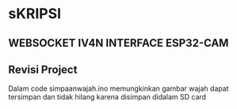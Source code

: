# sKRIPSI
## WEBSOCKET IV4N INTERFACE ESP32-CAM

## Revisi Project

Dalam code simpaanwajah.ino memungkinkan gambar wajah dapat tersimpan dan tidak hilang
karena disimpan didalam SD card

